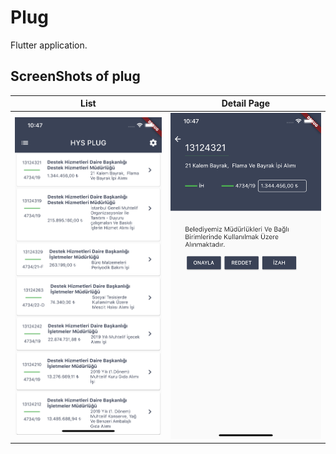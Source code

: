 # Plug

Flutter application.

## ScreenShots of plug

List |Detail Page |
|-------|-------|
|<img src="https://github.com/elifgul/plug/blob/master/lib/assets/screenshots/list.png" width="400">|<img src="https://github.com/elifgul/plug/blob/master/lib/assets/screenshots/detail.png" width="400">|